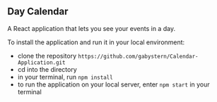 ## Day Calendar
A React application that lets you see your events in a day. 

To install the application and run it in your local environment: 
- clone the repository `https://github.com/gabystern/Calendar-Application.git`
- cd into the directory 
- in your terminal, run `npm install`
- to run the application on your local server, enter `npm start` in your terminal
